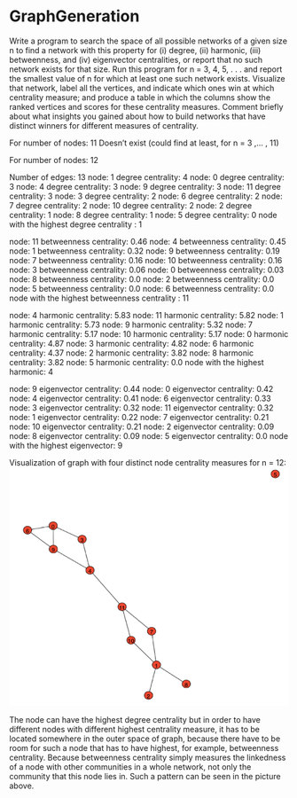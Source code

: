 # GraphGeneration

Write a program to search the space of all possible networks of a given size n to find a network with this property for (i) degree, (ii) harmonic, (iii) betweenness, and (iv) eigenvector centralities, or report that no such network exists for that size. Run this program for n = 3, 4, 5, . . . and report the smallest value of n for which at least one such network exists. 
Visualize that network, label all the vertices, and indicate which ones win at which centrality measure; and produce a table in which the columns show the ranked vertices and scores for these centrality measures. Comment briefly about what insights you gained about how to build networks that have distinct winners for different measures of centrality. 

For number of nodes:  11
Doesn’t exist (could find at least, for n = 3 ,… , 11)

For number of nodes:  12

Number of edges:  13
node:  1  degree centrality:  4
node:  0  degree centrality:  3
node:  4  degree centrality:  3
node:  9  degree centrality:  3
node:  11  degree centrality:  3
node:  3  degree centrality:  2
node:  6  degree centrality:  2
node:  7  degree centrality:  2
node:  10  degree centrality:  2
node:  2  degree centrality:  1
node:  8  degree centrality:  1
node:  5  degree centrality:  0
node with the highest degree centrality : 1 

node:  11  betweenness centrality:  0.46
node:  4  betweenness centrality:  0.45
node:  1  betweenness centrality:  0.32
node:  9  betweenness centrality:  0.19
node:  7  betweenness centrality:  0.16
node:  10  betweenness centrality:  0.16
node:  3  betweenness centrality:  0.06
node:  0  betweenness centrality:  0.03
node:  8  betweenness centrality:  0.0
node:  2  betweenness centrality:  0.0
node:  5  betweenness centrality:  0.0
node:  6  betweenness centrality:  0.0
node with the highest betweenness centrality : 11

node:  4  harmonic centrality:  5.83
node:  11  harmonic centrality:  5.82
node:  1  harmonic centrality:  5.73
node:  9  harmonic centrality:  5.32
node:  7  harmonic centrality:  5.17
node:  10  harmonic centrality:  5.17
node:  0  harmonic centrality:  4.87
node:  3  harmonic centrality:  4.82
node:  6  harmonic centrality:  4.37
node:  2  harmonic centrality:  3.82
node:  8  harmonic centrality:  3.82
node:  5  harmonic centrality:  0.0
node with the highest harmonic:  4

node:  9  eigenvector centrality:  0.44
node:  0  eigenvector centrality:  0.42
node:  4  eigenvector centrality:  0.41
node:  6  eigenvector centrality:  0.33
node:  3  eigenvector centrality:  0.32
node:  11  eigenvector centrality:  0.32
node:  1  eigenvector centrality:  0.22
node:  7  eigenvector centrality:  0.21
node:  10  eigenvector centrality:  0.21
node:  2  eigenvector centrality:  0.09
node:  8  eigenvector centrality:  0.09
node:  5  eigenvector centrality:  0.0
node with the highest eigenvector:  9

Visualization of graph with four distinct node centrality measures for n = 12:
![Visualization of graph](graphviz.png)

The node can have the highest degree centrality but in order to have different nodes with different highest centrality measure, it has to be located somewhere in the outer space of graph, because there have to be room for such a node that has to have highest, for example, betweenness centrality. Because betweenness centrality simply measures the linkedness of a node with other communities in a whole network, not only the community that this node lies in. Such a pattern can be seen in the picture above.
